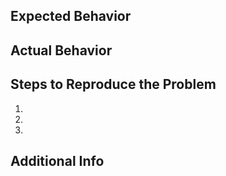 <!--
Pro-tip: You can leave this block commented, and it still works!

Select the appropriate areas for your issue:

/area API
/area monitoring
/area networking
/area test-and-release

Classify what kind of issue this is:

/kind question
/kind bug
/kind cleanup
/kind doc
/kind feature
/kind good-first-issue

-->

## Expected Behavior


## Actual Behavior


## Steps to Reproduce the Problem

  1.
  2.
  3.

## Additional Info
